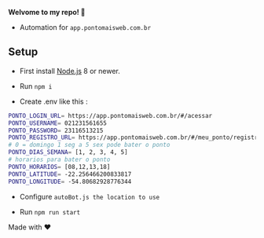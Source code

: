 **Welvome to my repo! 🎉**

- Automation for `app.pontomaisweb.com.br`

## Setup

- First install [Node.js](https://nodejs.org/en/) 8 or newer.

- Run `npm i`

- Create .env like this :
```bash
PONTO_LOGIN_URL= https://app.pontomaisweb.com.br/#/acessar
PONTO_USERNAME= 021231561655
PONTO_PASSWORD= 23116513215
PONTO_REGISTRO_URL= https://app.pontomaisweb.com.br/#/meu_ponto/registro_de_ponto
# 0 = domingo 1 seg a 5 sex pode bater o ponto
PONTO_DIAS_SEMANA= [1, 2, 3, 4, 5] 
# horarios para bater o ponto
PONTO_HORARIOS= [08,12,13,18] 
PONTO_LATITUDE= -22.256466200833817
PONTO_LONGITUDE= -54.80682928776344
```

- Configure `autoBot.js the location to use`

- Run `npm run start`

Made with ❤️